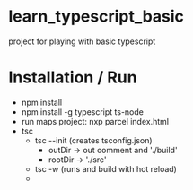 # learn_typescript_basic
project for playing with basic typescript

# Installation / Run 

- npm install 
- npm install -g typescript ts-node
- run maps project: nxp parcel index.html
- tsc 
  - tsc --init (creates tsconfig.json)
    - outDir -> out comment and './build'
    - rootDir -> './src' 
  - tsc -w (runs and build with hot reload)
  - 